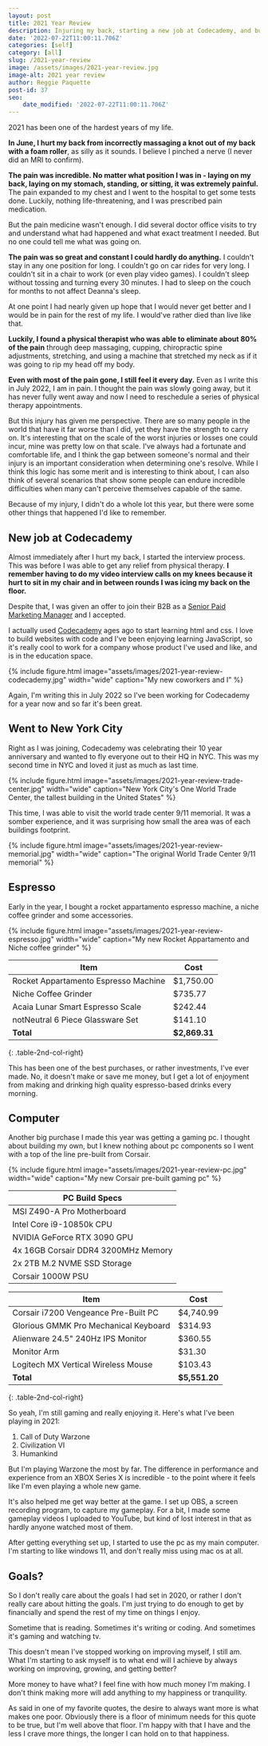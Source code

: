 ```yaml
---
layout: post
title: 2021 Year Review
description: Injuring my back, starting a new job at Codecademy, and buying new toys
date: '2022-07-22T11:00:11.706Z'
categories: [self]
category: [all]
slug: /2021-year-review
image: /assets/images/2021-year-review.jpg
image-alt: 2021 year review
author: Reggie Paquette
post-id: 37
seo:
    date_modified: '2022-07-22T11:00:11.706Z'
---
```


2021 has been one of the hardest years of my life.

**In June, I hurt my back from incorrectly massaging a knot out of my back with a foam roller**, as silly as it sounds. I believe I pinched a nerve (I never did an MRI to confirm).

**The pain was incredible. No matter what position I was in - laying on my back, laying on my stomach, standing, or sitting, it was extremely painful.** The pain expanded to my chest and I went to the hospital to get some tests done. Luckily, nothing life-threatening, and I was prescribed pain medication.

But the pain medicine wasn't enough. I did several doctor office visits to try and understand what had happened and what exact treatment I needed. But no one could tell me what was going on.

**The pain was so great and constant I could hardly do anything.** I couldn't stay in any one position for long. I couldn't go on car rides for very long. I couldn't sit in a chair to work (or even play video games). I couldn't sleep without tossing and turning every 30 minutes. I had to sleep on the couch for months to not affect Deanna's sleep.

At one point I had nearly given up hope that I would never get better and I would be in pain for the rest of my life. I would've rather died than live like that.

**Luckily, I found a physical therapist who was able to eliminate about 80% of the pain** through deep massaging, cupping, chiropractic spine adjustments, stretching, and using a machine that stretched my neck as if it was going to rip my head off my body.

**Even with most of the pain gone, I still feel it every day.** Even as I write this in July 2022, I am in pain. I thought the pain was slowly going away, but it has never fully went away and now I need to reschedule a series of physical therapy appointments.

But this injury has given me perspective. There are so many people in the world that have it far worse than I did, yet they have the strength to carry on. It's interesting that on the scale of the worst injuries or losses one could incur, mine was pretty low on that scale. I've always had a fortunate and comfortable life, and I think the gap between someone's normal and their injury is an important consideration when determining one's resolve. While I think this logic has some merit and is interesting to think about, I can also think of several scenarios that show some people can endure incredible difficulties when many can't perceive themselves capable of the same.

Because of my injury, I didn't do a whole lot this year, but there were some other things that happened I'd like to remember.

## New job at Codecademy
Almost immediately after I hurt my back, I started the interview process. This was before I was able to get any relief from physical therapy. **I remember having to do my video interview calls on my knees because it hurt to sit in my chair and in between rounds I was icing my back on the floor.**

Despite that, I was given an offer to join their B2B as a [Senior Paid Marketing Manager](/resume) and I accepted.

I actually used [Codecademy](https://www.codecademy.com/) ages ago to start learning html and css. I love to build websites with code and I've been enjoying learning JavaScript, so it's really cool to work for a company whose product I've used and like, and is in the education space.

{% include figure.html image="assets/images/2021-year-review-codecademy.jpg" width="wide" caption="My new coworkers and I" %}

Again, I'm writing this in July 2022 so I've been working for Codecademy for a year now and so far it's been great.

## Went to New York City

Right as I was joining, Codecademy was celebrating their 10 year anniversary and wanted to fly everyone out to their HQ in NYC. This was my second time in NYC and loved it just as much as last time.

{% include figure.html image="assets/images/2021-year-review-trade-center.jpg" width="wide" caption="New York City's One World Trade Center, the tallest building in the United States" %}

This time, I was able to visit the world trade center 9/11 memorial. It was a somber experience, and it was surprising how small the area was of each buildings footprint.

{% include figure.html image="assets/images/2021-year-review-memorial.jpg" width="wide" caption="The original World Trade Center 9/11 memorial" %}

## Espresso

Early in the year, I bought a rocket appartamento espresso machine, a niche coffee grinder and some accessories.

{% include figure.html image="assets/images/2021-year-review-espresso.jpg" width="wide" caption="My new Rocket Appartamento and Niche coffee grinder" %}

| Item                                                      | Cost          |
|-----------------------------------------------------------|---------------|
| Rocket Appartamento Espresso Machine                      | $1,750.00     |
| Niche Coffee Grinder                                      | $735.77       |
| Acaia Lunar Smart Espresso Scale                          | $242.44       |
| notNeutral 6 Piece Glassware Set                          | $141.10       |
| **Total**                                                 | **$2,869.31** |
{: .table-2nd-col-right}

This has been one of the best purchases, or rather investments, I've ever made. No, it doesn't make or save me money, but I get a lot of enjoyment from making and drinking high quality espresso-based drinks every morning.

## Computer

Another big purchase I made this year was getting a gaming pc. I thought about building my own, but I knew nothing about pc components so I went with a top of the line pre-built from Corsair.

{% include figure.html image="assets/images/2021-year-review-pc.jpg" width="wide" caption="My new Corsair pre-built gaming pc" %}

| PC Build Specs                                            |
|-----------------------------------------------------------|
| MSI Z490-A Pro Motherboard                                |
| Intel Core i9-10850k CPU                                  |
| NVIDIA GeForce RTX 3090 GPU                               |
| 4x 16GB Corsair DDR4 3200MHz Memory                       |
| 2x 2TB M.2 NVME SSD Storage                               |
| Corsair 1000W PSU                                         |

| Item                                                      | Cost          |
|-----------------------------------------------------------|---------------|
| Corsair i7200 Vengeance Pre-Built PC                      | $4,740.99     |
| Glorious GMMK Pro Mechanical Keyboard                     | $314.93       |
| Alienware 24.5" 240Hz IPS Monitor                         | $360.55       |
| Monitor Arm                                               | $31.30        |
| Logitech MX Vertical Wireless Mouse                       | $103.43       |
| **Total**                                                 | **$5,551.20** |
{: .table-2nd-col-right}

So yeah, I'm still gaming and really enjoying it. Here's what I've been playing in 2021:

1. Call of Duty Warzone
2. Civilization VI
3. Humankind

But I'm playing Warzone the most by far. The difference in performance and experience from an XBOX Series X is incredible - to the point where it feels like I'm even playing a whole new game.

It's also helped me get way better at the game. I set up OBS, a screen recording program, to capture my gameplay. For a bit, I made some gameplay videos I uploaded to YouTube, but kind of lost interest in that as hardly anyone watched most of them.

After getting everything set up, I started to use the pc as my main computer. I'm starting to like windows 11, and don't really miss using mac os at all. 

## Goals?

So I don't really care about the goals I had set in 2020, or rather I don't really care about hitting the goals. I'm just trying to do enough to get by financially and spend the rest of my time on things I enjoy.

Sometime that is reading. Sometimes it's writing or coding. And sometimes it's gaming and watching tv.

This doesn't mean I've stopped working on improving myself, I still am. What I'm starting to ask myself is to what end will  I achieve by always working on improving, growing, and getting better?

More money to have what? I feel fine with how much money I'm making. I don't think making more will add anything to my happiness or tranquility.

As said in one of my favorite quotes, the desire to always want more is what makes one poor. Obviously there is a floor of minimum needs for this quote to be true, but I'm well above that floor. I'm happy with that I have and the less I crave more things, the longer I can hold on to that happiness.